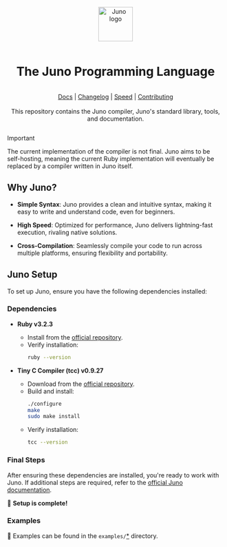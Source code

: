 <div align="center" style="display:grid;place-items:center;">
<p>
    <a href="https://github.com/z3nnix/juno-lang"><img width="80" src="https://raw.githubusercontent.com/z3nnix/juno-lang/main/juno-logo.png" alt="Juno logo"></a>
</p>
<h1>The Juno Programming Language</h1>

[Docs](https://github.com/z3nnix/juno-lang/blob/main/docs.md)
| [Changelog](https://github.com/z3nnix/juno-lang/blob/main/CHANGELOG.md)
| [Speed](https://github.com/z3nnix/juno-lang/blob/main/BENCHMARK.md)
| [Contributing](https://github.com/z3nnix/juno-lang/blob/main/CONTRIBUTING.md)
<br><br>
This repository contains the Juno compiler, Juno's standard library, tools, and documentation.
</div>

> [!IMPORTANT]
> The current implementation of the compiler is not final. Juno aims to be self-hosting, meaning the current Ruby implementation will eventually be replaced by a compiler written in Juno itself.

## Why Juno?

- **Simple Syntax**: Juno provides a clean and intuitive syntax, making it easy to write and understand code, even for beginners.

- **High Speed**: Optimized for performance, Juno delivers lightning-fast execution, rivaling native solutions.

- **Cross-Compilation**: Seamlessly compile your code to run across multiple platforms, ensuring flexibility and portability.

## Juno Setup

To set up Juno, ensure you have the following dependencies installed:

### Dependencies

- **Ruby v3.2.3**
  - Install from the [official repository](https://github.com/ruby/ruby).
  - Verify installation:
    ```bash
    ruby --version
    ```

- **Tiny C Compiler (tcc) v0.9.27**
  - Download from the [official repository](https://github.com/Tiny-C-Compiler/tinycc).
  - Build and install:
    ```bash
    ./configure
    make
    sudo make install
    ```
  - Verify installation:
    ```bash
    tcc --version
    ```

### Final Steps

After ensuring these dependencies are installed, you're ready to work with Juno. If additional steps are required, refer to the [official Juno documentation](https://github.com/z3nnix/juno-lang/blob/main/docs.md).

🎉 **Setup is complete!**

### Examples

📜 Examples can be found in the `examples/`[*](https://github.com/z3nnix/juno-lang/tree/main/examples) directory.